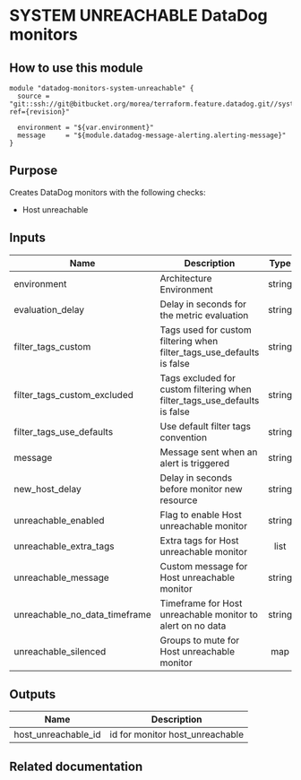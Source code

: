 # SYSTEM UNREACHABLE DataDog monitors

## How to use this module

```
module "datadog-monitors-system-unreachable" {
  source = "git::ssh://git@bitbucket.org/morea/terraform.feature.datadog.git//system/unreachable?ref={revision}"

  environment = "${var.environment}"
  message     = "${module.datadog-message-alerting.alerting-message}"
}

```

## Purpose

Creates DataDog monitors with the following checks:

- Host unreachable

## Inputs

| Name | Description | Type | Default | Required |
|------|-------------|:----:|:-----:|:-----:|
| environment | Architecture Environment | string | - | yes |
| evaluation_delay | Delay in seconds for the metric evaluation | string | `15` | no |
| filter_tags_custom | Tags used for custom filtering when filter_tags_use_defaults is false | string | `*` | no |
| filter_tags_custom_excluded | Tags excluded for custom filtering when filter_tags_use_defaults is false | string | `` | no |
| filter_tags_use_defaults | Use default filter tags convention | string | `true` | no |
| message | Message sent when an alert is triggered | string | - | yes |
| new_host_delay | Delay in seconds before monitor new resource | string | `300` | no |
| unreachable_enabled | Flag to enable Host unreachable monitor | string | `true` | no |
| unreachable_extra_tags | Extra tags for Host unreachable monitor | list | `[]` | no |
| unreachable_message | Custom message for Host unreachable monitor | string | `` | no |
| unreachable_no_data_timeframe | Timeframe for Host unreachable monitor to alert on no data | string | `20` | no |
| unreachable_silenced | Groups to mute for Host unreachable monitor | map | `{}` | no |

## Outputs

| Name | Description |
|------|-------------|
| host_unreachable_id | id for monitor host_unreachable |

## Related documentation

